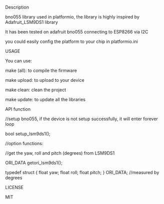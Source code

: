 Description

bno055 library used in platformio, the library is highly inspired by Adafruit_LSM9DS1 library

It has been tested on adafruit bno055 connecting to ESP8266 via I2C

you could easily config the platform to your chip in platformio.ini

USAGE

You can use:

make (all): to compile the firmware

make upload: to upload to your device

make clean: clean the project

make update: to update all the libraries

API function

//setup bno055, if the device is not setup successfully, it will enter forever loop

bool setup_lsm9ds1();

//option functions:

//get the yaw, roll and pitch (degrees) from LSM9DS1

ORI_DATA getori_lsm9ds1();

typedef struct {
   float yaw; 
   float roll; 
   float pitch; 
} ORI_DATA; //measured by degrees

LICENSE

MIT
